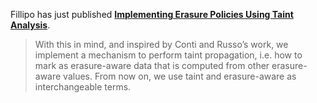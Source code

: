 <html><body><p>Fillipo has just published <a href="http://www.cse.chalmers.se/%7Erusso/publications_files/erasureTaint.pdf" target="_blank"><strong>Implementing Erasure Policies Using Taint Analysis</strong></a>.

</p><blockquote>With this in mind, and inspired by Conti and Russo’s work, we implement a mechanism to perform taint propagation, i.e. how to mark as erasure-aware data that is computed from other erasure-aware values. From now on, we use taint and erasure-aware as interchangeable terms.</blockquote></body></html>